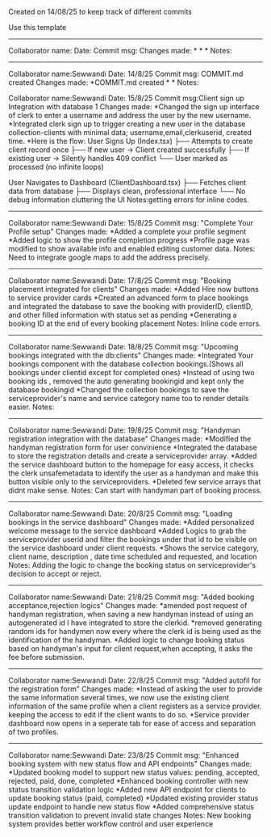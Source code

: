 Created on 14/08/25 to keep track of different commits

Use this template
____________________________________________________________________________________________________
Collaborator name:
Date: 
Commit msg: 
Changes made: 
    *
    *
    *
Notes:
________________________________________________________________________________________________
Collaborator name:Sewwandi
Date: 14/8/25
Commit msg: COMMIT.md created
Changes made: 
    *COMMIT.md created
    *
    *
Notes:

Collaborator name:Sewwandi
Date: 15/8/25
Commit msg:Client sign up Integration with database 1
Changes made: 
    *Changed the sign up interface of clerk to enter a username and address the user by the new username.
    *Integrated clerk sign up to trigger creating a new user in the database collection-clients with minimal data; username,email,clerkuserid, created time.
    *Here is the flow: 
    User Signs Up (Index.tsx)
├── Attempts to create client record once
├── If new user → Client created successfully
├── If existing user → Silently handles 409 conflict
└── User marked as processed (no infinite loops)

User Navigates to Dashboard (ClientDashboard.tsx)
├── Fetches client data from database
├── Displays clean, professional interface
└── No debug information cluttering the UI
Notes:getting errors for inline codes.
________________________________________________________________________________________________
Collaborator name:Sewwandi
Date: 15/8/25
Commit msg: "Complete Your Profile setup"
Changes made: 
    *Added a complete your profile segment
    *Added logic to show the profile completion progress
    *Profile page was modified to show available info and enabled editing customer data.
Notes: Need to integrate google maps to add the address precisely.
________________________________________________________________________________________________
Collaborator name:Sewwandi
Date: 17/8/25
Commit msg: "Booking placement integrated for clients"
Changes made: 
    *Added Hire now buttons to service provider cards
    *Created an advanced form to place bookings and integrated the database to save the booking with providerID, clientID, and other filled information with status set as pending
    *Generating a booking ID at the end of every booking placement
Notes: Inline code errors.
________________________________________________________________________________________________
Collaborator name:Sewwandi
Date: 18/8/25
Commit msg: "Upcoming bookings integrated with the db:clients"
Changes made: 
    *Integrated Your bookings component with the database collection bookings.(Shows all bookings under clientid except for completed ones)
    *Instead of using two booking ids , removed the auto generating bookingid and kept only the database bookingid
    *Changed the collection bookings to save the serviceprovider's name and service category name too to render details easier.
Notes: 
________________________________________________________________________________________________
Collaborator name:Sewwandi
Date: 19/8/25
Commit msg: "Handyman registration integration with the database"
Changes made: 
    *Modified the handyman registration form for user convinience
    *Integrated the database to store the registration details and create a serviceprovider array.
    *Added the service dashboard button to the homepage for easy access, it checks the clerk unsafemetadata to identify the user as a handyman and make this button visible only to the serviceproviders.
    *Deleted few service arrays that didnt make sense.
Notes: Can start with handyman part of booking process.
________________________________________________________________________________________________
Collaborator name:Sewwandi
Date: 20/8/25
Commit msg: "Loading bookings in the service dashboard"
Changes made: 
    *Added personalized welcome message to the service dashboard
    *Added Logics to grab the serviceprovider userid and filter the bookings under that id to be visible on the service dashboard under client requests. 
    *Shows the service category, client name, description , date time scheduled and requested, and location
Notes: Adding the logic to change the booking status on serviceprovider's decision to accept or reject.
________________________________________________________________________________________________
Collaborator name:Sewwandi
Date: 21/8/25
Commit msg: "Added booking acceptance,rejection logics"
Changes made: 
    *amended post request of handyman registration, when saving a new handyman instead of using an autogenerated id I have integrated to store the clerkid.
    *removed generating random ids for handymen now every where the clerk id is being used as the identification of the handyman.
    *Added logic to change booking status based on handyman's input for client request,when accepting, it asks the fee before submission.
________________________________________________________________________________________________
Collaborator name:Sewwandi
Date: 22/8/25
Commit msg: "Added autofil for the registration form"
Changes made: 
    *Instead of asking the user to provide the same information several times, we now use the existing client information of the same profile when a client registers as a service provider. keeping the access to edit if the client wants to do so.
    *Service provider dashboard now opens in a seperate tab for ease of access and separation of two profiles.
________________________________________________________________________________________________
Collaborator name:Sewwandi
Date: 23/8/25
Commit msg: "Enhanced booking system with new status flow and API endpoints"
Changes made: 
    *Updated booking model to support new status values: pending, accepted, rejected, paid, done, completed
    *Enhanced booking controller with new status transition validation logic
    *Added new API endpoint for clients to update booking status (paid, completed)
    *Updated existing provider status update endpoint to handle new status flow
    *Added comprehensive status transition validation to prevent invalid state changes
Notes: New booking system provides better workflow control and user experience
